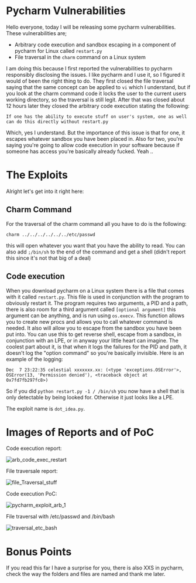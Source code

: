# Pycharm Vulnerabilities

Hello everyone, today I will be releasing some pycharm vulnerabilities. These vulnerabilities are;

 - Arbitrary code execution and sandbox escaping in a component of pycharm for Linux called `restart.py`
 - File traversal in the `charm` command on a Linux system
 
I am doing this because I first reported the vulnerabilities to pycharm responsibly disclosing the issues. I like pycharm and I use it, so I figured it would of been the right thing to do. They first closed the file traversal saying that the same concept can be applied to `vi` which I understand, but if you look at the charm command code it locks the user to the current users working directory, so the traversal is still legit. After that was closed about 12 hours later they closed the arbitrary code execution stating the following: 

```
If one has the ability to execute stuff on user's system, one as well can do this directly without restart.py
```

Which, yes I understand. But the importance of this issue is that for one, it escapes whatever sandbox you have been placed in. Also for two, you're saying you're going to allow code execution in your software because if someone has access you're basically already fucked. Yeah ..

# The Exploits

Alright let's get into it right here:

## Charm Command

For the traversal of the charm command all you have to do is the following:

`charm ../../../../../../etc/passwd` 

this will open whatever you want that you have the ability to read. You can also add `;/bin/sh` to the end of the command and get a shell (didn't report this since it's not that big of a deal)

## Code execution

When you download pycharm on a Linux system there is a file that comes with it called `restart.py`. This file is used in conjunction with the program to obviously restart it. The program requires two arguments, a PID and a path, there is also room for a third argument called `[optional argument]` this argument can be anything, and is run using `os.execv`. This function allows you to create new procs and allows you to call whatever command is needed. It also will allow you to escape from the sandbox you have been put into. You can use this to get reverse shell, escape from a sandbox, in conjunction with an LPE, or in anyway your little heart can imagine. The coolest part about it, is that when it logs the failures for the PID and path, it doesn't log the "option command" so you're basically invisible. Here is an example of the logging:

```
Dec  7 23:22:35 celestial xxxxxxx.xx: (<type 'exceptions.OSError'>, OSError(13, 'Permission denied'), <traceback object at 0x7fd7fb297fc8>)
```

So if you did `python restart.py -1 / /bin/sh` you now have a shell that is only detectable by being looked for. Otherwise it just looks like a LPE.

The exploit name is `dot_idea.py`.

# Images of Reports and of PoC

Code execution report:

![arb_code_exec_restart](https://user-images.githubusercontent.com/14183473/70473550-e5244f00-1a96-11ea-86be-96ee30c2bca2.png)

File traversale report:

![file_Traversal_stuff](https://user-images.githubusercontent.com/14183473/70473551-e5bce580-1a96-11ea-8541-99e83f472c49.png)

Code execution PoC:

![pycharm_exploit_arb_1](https://user-images.githubusercontent.com/14183473/70473926-62e85a80-1a97-11ea-99dd-d36bba309df7.png)

File traversal with /etc/passwd and /bin/bash

![traversal_etc_bash](https://user-images.githubusercontent.com/14183473/70474163-b9559900-1a97-11ea-9388-9371c33fd8cd.png)


# Bonus Points

If you read this far I have a surprise for you, there is also XXS in pycharm, check the way the folders and files are named and thank me later.


